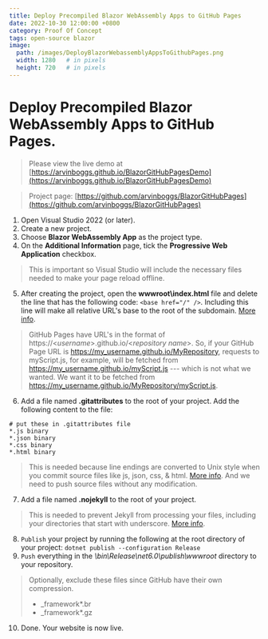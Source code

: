 ```yaml
---
title: Deploy Precompiled Blazor WebAssembly Apps to GitHub Pages
date: 2022-10-30 12:00:00 +0800
category: Proof Of Concept
tags: open-source blazor
image:
  path: /images/DeployBlazorWebassemblyAppsToGithubPages.png
  width: 1280   # in pixels
  height: 720   # in pixels
---
```


# Deploy Precompiled Blazor WebAssembly Apps to GitHub Pages.

> Please view the live demo at [https://arvinboggs.github.io/BlazorGitHubPagesDemo](https://arvinboggs.github.io/BlazorGitHubPagesDemo)

> Project page: [https://github.com/arvinboggs/BlazorGitHubPages](https://github.com/arvinboggs/BlazorGitHubPages)

1. Open Visual Studio 2022 (or later).
2. Create a new project.
3. Choose **Blazor WebAssembly App** as the project type.
4. On the **Additional Information** page, tick the **Progressive Web Application** checkbox.
>This is important so Visual Studio will include the necessary files needed to make your page reload offline.

5. After creating the project, open the **wwwroot\index.html** file and delete the line that has the following code: `<base href="/" />`. Including this line will make all relative URL's base to the root of the subdomain. [More info][1].
> GitHub Pages have URL's in the format of https://\<*username*>.github.io/\<*repository name*>. So, if your GitHub Page URL is https://my_username.github.io/MyRepository, requests to myScript.js, for example, will be fetched from https://my_username.github.io/myScript.js --- which is not what we wanted. We want it to be fetched from https://my_username.github.io/MyRepository/myScript.js.

6. Add a file named **.gitattributes** to the root of your project. Add the following content to the file:
``` text
# put these in .gitattributes file
*.js binary
*.json binary
*.css binary
*.html binary
```
> This is needed because line endings are converted to Unix style when you commit source files like js, json, css, & html. [More info][2]. And we need to push source files without any modification.

7. Add a file named **.nojekyll** to the root of your project.
> This is needed to prevent Jekyll from processing your files, including your directories that start with underscore. [More info][3].

8.  `Publish` your project by running the following at the root directory of your project:
`dotnet publish --configuration Release`
9.  `Push` everything in the *\bin\Release\net6.0\publish\wwwroot* directory to your repository.
> Optionally, exclude these files since GitHub have their own compression.
>-  \_framework\*.br
>-  \_framework\*.gz

10. Done. Your website is now live.

[1]:https://developer.mozilla.org/en-US/docs/Web/HTML/Element/base
[2]:https://docs.github.com/en/get-started/getting-started-with-git/configuring-git-to-handle-line-endings
[3]:https://github.blog/2009-12-29-bypassing-jekyll-on-github-pages/
